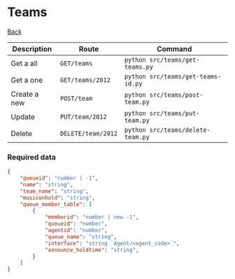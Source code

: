 # Teams
[Back](../README.MD)



| Description | Route | Command
|-------------|-------|---------|
|Get a all |`GET/teams`|`python src/teams/get-teams.py`|
|Get a one |`GET/teams/2012`|`python src/teams/get-teams-id.py`| 
|Create a new |`POST/team`|`python src/teams/post-team.py`|  
|Update|`PUT/team/2012`|`python src/teams/put-team.py`|
|Delete | `DELETE/team/2012` | `python src/teams/delete-team.py` |

### Required data
```json
{
    "queueid": "number | -1",
    "name": "string",
    "team_name": "string",
    "musiconhold": "string",
    "queue_member_table": [
        {
            "memberid": "number | new -1",
            "queueid": "number",
            "agentid": "number",
            "queue_name": "string",
            "interface": "string `Agent/<agent_code>`",
            "announce_holdtime": "string",
        }
    ]
}
```
